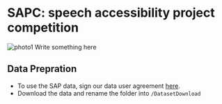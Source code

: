 # SAPC: speech accessibility project competition
![photo1](https://github.com/XIUWEN-ZHENG/SAPC/assets/96778918/c7d5ac78-6096-4f97-86fd-1d2ab4a060bb)
Write something here
## Data Prepration
* To use the SAP data, sign our data user agreement [here](URL "https://speechaccessibilityproject.beckman.illinois.edu/conduct-research-through-the-project").
* Download the data and rename the folder into ```/DatasetDownload```

